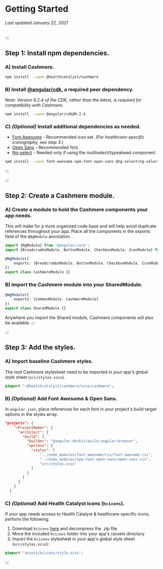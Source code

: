 # Getting Started

###### Last updated January 22, 2021

:::
## Step 1: Install npm dependencies.

### A) Install Cashmere.

```BASH
npm install --save @healthcatalyst/cashmere
```

### B) Install [@angular/cdk](https://material.angular.io/cdk), a required peer dependency.
*Note: Version 9.2.4 of the CDK, rather than the latest, is required for compatibility with Cashmere.*

```BASH
npm install --save @angular/cdk@9.2.4
```

### C) *(Optional)* Install additional dependencies as needed.
- [Font Awesome](https://fontawesome.com) - Recommended icon set. *(For healthcare-specific iconography, see step 3.)*
- [Open Sans](https://fonts.google.com/specimen/Open+Sans) - Recommended font.
- [Ng-select](https://github.com/ng-select/ng-select) - Needed only if using the multiselect/typeahead component.

  

```BASH
npm install --save font-awesome npm-font-open-sans @ng-select/ng-select
```
:::

:::
## Step 2: Create a Cashmere module.

### A) Create a module to hold the Cashmere components your app needs. 
This will make for a more organized code base and will help avoid duplicate references throughout your app. Place all the components in the exports field of the `@NgModule` annotation.

```typescript
import {NgModule} from '@angular/core';
import {BreadcrumbsModule, ButtonModule, CheckboxModule, IconModule} from '@healthcatalyst/cashmere';

@NgModule({
    exports: [BreadcrumbsModule, ButtonModule, CheckboxModule, IconModule]
})
export class CashmereModule {}
```

### B) Import the Cashmere module into your SharedModule.

```typescript
@NgModule({
    exports: [CommonModule, CashmereModule]
})
export class SharedModule {}
```

Anywhere you import the Shared module, Cashmere components will also be available.
:::


:::
## Step 3: Add the styles.

### A) Import baseline Cashmere styles.
The root Cashmere stylesheet need to be imported in your app's global style sheet (`src/styles.scss`).

```scss
@import "~@healthcatalyst/cashmere/scss/cashmere";
```

### B) *(Optional)* Add Font Awesome & Open Sans.
In `angular.json`, place references for each font in your project's build target options in the styles array.

```json
"projects": {
    "<ProjectName>": {
      "architect": {
        "build": {
          "builder": "@angular-devkit/build-angular:browser",
          "options": {
            "styles": [
                "../node_modules/font-awesome/css/font-awesome.css",
                "../node_modules/npm-font-open-sans/open-sans.css",
                "src/styles.scss"
            ]
          }
        }
      }
    }
  }
```

### C) *(Optional)* Add Health Catalyst icons (`hcicons`).
If your app needs access to Health Catalyst & healthcare-specific icons, perform the following:

1. Download `hcicons` [here](
https://cashmere.healthcatalyst.net/foundations/icons) and decompress the .zip file.
2. Move the included `hcicons` folder into your app's /assets directory
3. Import the `hcicons` stylesheet in your app's global style sheet (`src/styles.scss`):
```scss
@import "assets/hcicons/style.scss";
```

:::
